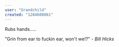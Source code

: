 ```yaml
---
user: "Grandchild"
created: "1284608861"
---
```


Rubs hands.....

"Grin from ear to fuckin ear, won't we!?" - *Bill Hicks*

